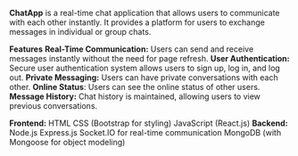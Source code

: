 **ChatApp** is a real-time chat application that allows users to communicate with each other instantly. It provides a platform for users to exchange messages in individual or group chats.

**Features**
**Real-Time Communication:** Users can send and receive messages instantly without the need for page refresh.
**User Authentication:** Secure user authentication system allows users to sign up, log in, and log out.
**Private Messaging:** Users can have private conversations with each other.
**Online Status**: Users can see the online status of other users.
**Message History:** Chat history is maintained, allowing users to view previous conversations.

**Frontend:**
HTML
CSS (Bootstrap for styling)
JavaScript (React.js)
**Backend:**
Node.js
Express.js
Socket.IO for real-time communication
MongoDB (with Mongoose for object modeling)
